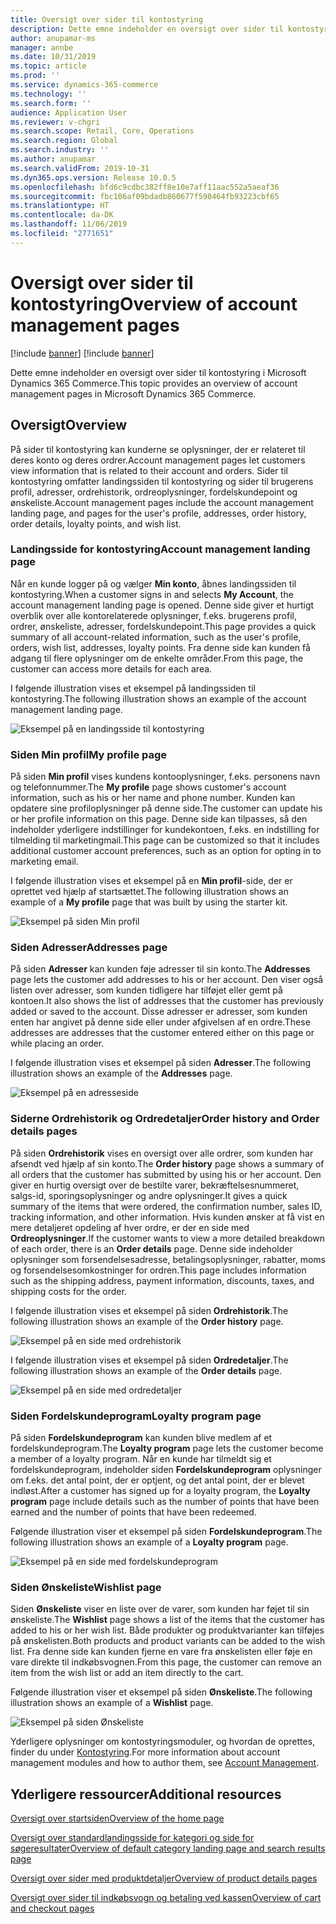 ```yaml
---
title: Oversigt over sider til kontostyring
description: Dette emne indeholder en oversigt over sider til kontostyring i Microsoft Dynamics 365 Commerce.
author: anupamar-ms
manager: annbe
ms.date: 10/31/2019
ms.topic: article
ms.prod: ''
ms.service: dynamics-365-commerce
ms.technology: ''
ms.search.form: ''
audience: Application User
ms.reviewer: v-chgri
ms.search.scope: Retail, Core, Operations
ms.search.region: Global
ms.search.industry: ''
ms.author: anupamar
ms.search.validFrom: 2019-10-31
ms.dyn365.ops.version: Release 10.0.5
ms.openlocfilehash: bfd6c9cdbc382ff8e10e7aff11aac552a5aeaf36
ms.sourcegitcommit: fbc106af09bdadb860677f590464fb93223cbf65
ms.translationtype: HT
ms.contentlocale: da-DK
ms.lasthandoff: 11/06/2019
ms.locfileid: "2771651"
---
```

# <a name="overview-of-account-management-pages"></a><span data-ttu-id="21e7c-103">Oversigt over sider til kontostyring</span><span class="sxs-lookup"><span data-stu-id="21e7c-103">Overview of account management pages</span></span>

[!include [banner](includes/preview-banner.md)]
[!include [banner](includes/banner.md)]

<span data-ttu-id="21e7c-104">Dette emne indeholder en oversigt over sider til kontostyring i Microsoft Dynamics 365 Commerce.</span><span class="sxs-lookup"><span data-stu-id="21e7c-104">This topic provides an overview of account management pages in Microsoft Dynamics 365 Commerce.</span></span>

## <a name="overview"></a><span data-ttu-id="21e7c-105">Oversigt</span><span class="sxs-lookup"><span data-stu-id="21e7c-105">Overview</span></span>

<span data-ttu-id="21e7c-106">På sider til kontostyring kan kunderne se oplysninger, der er relateret til deres konto og deres ordrer.</span><span class="sxs-lookup"><span data-stu-id="21e7c-106">Account management pages let customers view information that is related to their account and orders.</span></span> <span data-ttu-id="21e7c-107">Sider til kontostyring omfatter landingssiden til kontostyring og sider til brugerens profil, adresser, ordrehistorik, ordreoplysninger, fordelskundepoint og ønskeliste.</span><span class="sxs-lookup"><span data-stu-id="21e7c-107">Account management pages include the account management landing page, and pages for the user's profile, addresses, order history, order details, loyalty points, and wish list.</span></span>

### <a name="account-management-landing-page"></a><span data-ttu-id="21e7c-108">Landingsside for kontostyring</span><span class="sxs-lookup"><span data-stu-id="21e7c-108">Account management landing page</span></span>

<span data-ttu-id="21e7c-109">Når en kunde logger på og vælger **Min konto**, åbnes landingssiden til kontostyring.</span><span class="sxs-lookup"><span data-stu-id="21e7c-109">When a customer signs in and selects **My Account**, the account management landing page is opened.</span></span> <span data-ttu-id="21e7c-110">Denne side giver et hurtigt overblik over alle kontorelaterede oplysninger, f.eks. brugerens profil, ordrer, ønskeliste, adresser, fordelskundepoint.</span><span class="sxs-lookup"><span data-stu-id="21e7c-110">This page provides a quick summary of all account-related information, such as the user's profile, orders, wish list, addresses, loyalty points.</span></span> <span data-ttu-id="21e7c-111">Fra denne side kan kunden få adgang til flere oplysninger om de enkelte områder.</span><span class="sxs-lookup"><span data-stu-id="21e7c-111">From this page, the customer can access more details for each area.</span></span>

<span data-ttu-id="21e7c-112">I følgende illustration vises et eksempel på landingssiden til kontostyring.</span><span class="sxs-lookup"><span data-stu-id="21e7c-112">The following illustration shows an example of the account management landing page.</span></span>

![Eksempel på en landingsside til kontostyring](./media/Account-Management.PNG)

### <a name="my-profile-page"></a><span data-ttu-id="21e7c-114">Siden Min profil</span><span class="sxs-lookup"><span data-stu-id="21e7c-114">My profile page</span></span>

<span data-ttu-id="21e7c-115">På siden **Min profil** vises kundens kontooplysninger, f.eks. personens navn og telefonnummer.</span><span class="sxs-lookup"><span data-stu-id="21e7c-115">The **My profile** page shows customer's account information, such as his or her name and phone number.</span></span> <span data-ttu-id="21e7c-116">Kunden kan opdatere sine profiloplysninger på denne side.</span><span class="sxs-lookup"><span data-stu-id="21e7c-116">The customer can update his or her profile information on this page.</span></span> <span data-ttu-id="21e7c-117">Denne side kan tilpasses, så den indeholder yderligere indstillinger for kundekontoen, f.eks. en indstilling for tilmelding til marketingmail.</span><span class="sxs-lookup"><span data-stu-id="21e7c-117">This page can be customized so that it includes additional customer account preferences, such as an option for opting in to marketing email.</span></span>

<span data-ttu-id="21e7c-118">I følgende illustration vises et eksempel på en **Min profil**-side, der er oprettet ved hjælp af startsættet.</span><span class="sxs-lookup"><span data-stu-id="21e7c-118">The following illustration shows an example of a **My profile** page that was built by using the starter kit.</span></span>

![Eksempel på siden Min profil](./media/Account-Management-MyProfile.PNG)

### <a name="addresses-page"></a><span data-ttu-id="21e7c-120">Siden Adresser</span><span class="sxs-lookup"><span data-stu-id="21e7c-120">Addresses page</span></span>

<span data-ttu-id="21e7c-121">På siden **Adresser** kan kunden føje adresser til sin konto.</span><span class="sxs-lookup"><span data-stu-id="21e7c-121">The **Addresses** page lets the customer add addresses to his or her account.</span></span> <span data-ttu-id="21e7c-122">Den viser også listen over adresser, som kunden tidligere har tilføjet eller gemt på kontoen.</span><span class="sxs-lookup"><span data-stu-id="21e7c-122">It also shows the list of addresses that the customer has previously added or saved to the account.</span></span> <span data-ttu-id="21e7c-123">Disse adresser er adresser, som kunden enten har angivet på denne side eller under afgivelsen af en ordre.</span><span class="sxs-lookup"><span data-stu-id="21e7c-123">These addresses are addresses that the customer entered either on this page or while placing an order.</span></span>

<span data-ttu-id="21e7c-124">I følgende illustration vises et eksempel på siden **Adresser**.</span><span class="sxs-lookup"><span data-stu-id="21e7c-124">The following illustration shows an example of the **Addresses** page.</span></span>

![Eksempel på en adresseside](./media/Account-Management-Address.png)

### <a name="order-history-and-order-details-pages"></a><span data-ttu-id="21e7c-126">Siderne Ordrehistorik og Ordredetaljer</span><span class="sxs-lookup"><span data-stu-id="21e7c-126">Order history and Order details pages</span></span>

<span data-ttu-id="21e7c-127">På siden **Ordrehistorik** vises en oversigt over alle ordrer, som kunden har afsendt ved hjælp af sin konto.</span><span class="sxs-lookup"><span data-stu-id="21e7c-127">The **Order history** page shows a summary of all orders that the customer has submitted by using his or her account.</span></span> <span data-ttu-id="21e7c-128">Den giver en hurtig oversigt over de bestilte varer, bekræftelsesnummeret, salgs-id, sporingsoplysninger og andre oplysninger.</span><span class="sxs-lookup"><span data-stu-id="21e7c-128">It gives a quick summary of the items that were ordered, the confirmation number, sales ID, tracking information, and other information.</span></span> <span data-ttu-id="21e7c-129">Hvis kunden ønsker at få vist en mere detaljeret opdeling af hver ordre, er der en side med **Ordreoplysninger**.</span><span class="sxs-lookup"><span data-stu-id="21e7c-129">If the customer wants to view a more detailed breakdown of each order, there is an **Order details** page.</span></span> <span data-ttu-id="21e7c-130">Denne side indeholder oplysninger som forsendelsesadresse, betalingsoplysninger, rabatter, moms og forsendelsesomkostninger for ordren.</span><span class="sxs-lookup"><span data-stu-id="21e7c-130">This page includes information such as the shipping address, payment information, discounts, taxes, and shipping costs for the order.</span></span>

<span data-ttu-id="21e7c-131">I følgende illustration vises et eksempel på siden **Ordrehistorik**.</span><span class="sxs-lookup"><span data-stu-id="21e7c-131">The following illustration shows an example of the **Order history** page.</span></span>

![Eksempel på en side med ordrehistorik](./media/Account-Management-OrderHistory.PNG)

<span data-ttu-id="21e7c-133">I følgende illustration vises et eksempel på siden **Ordredetaljer**.</span><span class="sxs-lookup"><span data-stu-id="21e7c-133">The following illustration shows an example of the **Order details** page.</span></span>

![Eksempel på en side med ordredetaljer](./media/Account-Management-OrderDetails.PNG)

### <a name="loyalty-program-page"></a><span data-ttu-id="21e7c-135">Siden Fordelskundeprogram</span><span class="sxs-lookup"><span data-stu-id="21e7c-135">Loyalty program page</span></span>

<span data-ttu-id="21e7c-136">På siden **Fordelskundeprogram** kan kunden blive medlem af et fordelskundeprogram.</span><span class="sxs-lookup"><span data-stu-id="21e7c-136">The **Loyalty program** page lets the customer become a member of a loyalty program.</span></span> <span data-ttu-id="21e7c-137">Når en kunde har tilmeldt sig et fordelskundeprogram, indeholder siden **Fordelskundeprogram** oplysninger om f.eks. det antal point, der er optjent, og det antal point, der er blevet indløst.</span><span class="sxs-lookup"><span data-stu-id="21e7c-137">After a customer has signed up for a loyalty program, the **Loyalty program** page include details such as the number of points that have been earned and the number of points that have been redeemed.</span></span>

<span data-ttu-id="21e7c-138">Følgende illustration viser et eksempel på siden **Fordelskundeprogram**.</span><span class="sxs-lookup"><span data-stu-id="21e7c-138">The following illustration shows an example of a **Loyalty program** page.</span></span>

![Eksempel på en side med fordelskundeprogram](./media/Account-Management-Loyalty.PNG)

### <a name="wishlist-page"></a><span data-ttu-id="21e7c-140">Siden Ønskeliste</span><span class="sxs-lookup"><span data-stu-id="21e7c-140">Wishlist page</span></span>

<span data-ttu-id="21e7c-141">Siden **Ønskeliste** viser en liste over de varer, som kunden har føjet til sin ønskeliste.</span><span class="sxs-lookup"><span data-stu-id="21e7c-141">The **Wishlist** page shows a list of the items that the customer has added to his or her wish list.</span></span> <span data-ttu-id="21e7c-142">Både produkter og produktvarianter kan tilføjes på ønskelisten.</span><span class="sxs-lookup"><span data-stu-id="21e7c-142">Both products and product variants can be added to the wish list.</span></span> <span data-ttu-id="21e7c-143">Fra denne side kan kunden fjerne en vare fra ønskelisten eller føje en vare direkte til indkøbsvognen.</span><span class="sxs-lookup"><span data-stu-id="21e7c-143">From this page, the customer can remove an item from the wish list or add an item directly to the cart.</span></span>

<span data-ttu-id="21e7c-144">Følgende illustration viser et eksempel på siden **Ønskeliste**.</span><span class="sxs-lookup"><span data-stu-id="21e7c-144">The following illustration shows an example of a **Wishlist** page.</span></span>

![Eksempel på siden Ønskeliste](./media/Account-Management-Wishlist.PNG)

<span data-ttu-id="21e7c-146">Yderligere oplysninger om kontostyringsmoduler, og hvordan de oprettes, finder du under [Kontostyring](account-management.md).</span><span class="sxs-lookup"><span data-stu-id="21e7c-146">For more information about account management modules and how to author them, see [Account Management](account-management.md).</span></span>

## <a name="additional-resources"></a><span data-ttu-id="21e7c-147">Yderligere ressourcer</span><span class="sxs-lookup"><span data-stu-id="21e7c-147">Additional resources</span></span>

[<span data-ttu-id="21e7c-148">Oversigt over startsiden</span><span class="sxs-lookup"><span data-stu-id="21e7c-148">Overview of the home page</span></span>](quick-tour-home-page.md)

[<span data-ttu-id="21e7c-149">Oversigt over standardlandingsside for kategori og side for søgeresultater</span><span class="sxs-lookup"><span data-stu-id="21e7c-149">Overview of default category landing page and search results page</span></span>](category-search-page-overview.md)

[<span data-ttu-id="21e7c-150">Oversigt over sider med produktdetaljer</span><span class="sxs-lookup"><span data-stu-id="21e7c-150">Overview of product details pages</span></span>](quick-tour-pdp.md)

[<span data-ttu-id="21e7c-151">Oversigt over sider til indkøbsvogn og betaling ved kassen</span><span class="sxs-lookup"><span data-stu-id="21e7c-151">Overview of cart and checkout pages</span></span>](quick-tour-cart-checkout.md)

